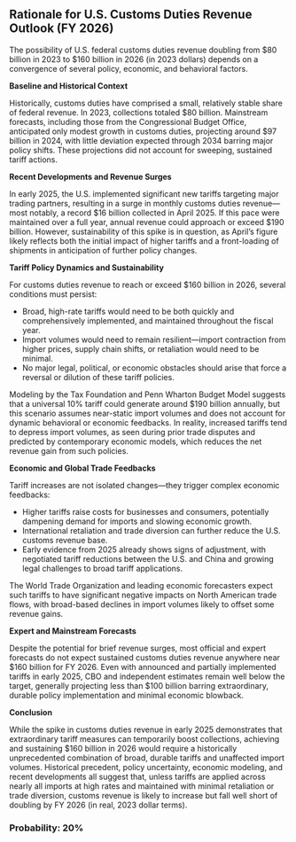## Rationale for U.S. Customs Duties Revenue Outlook (FY 2026)

The possibility of U.S. federal customs duties revenue doubling from $80 billion in 2023 to $160 billion in 2026 (in 2023 dollars) depends on a convergence of several policy, economic, and behavioral factors.

**Baseline and Historical Context**

Historically, customs duties have comprised a small, relatively stable share of federal revenue. In 2023, collections totaled $80 billion. Mainstream forecasts, including those from the Congressional Budget Office, anticipated only modest growth in customs duties, projecting around $97 billion in 2024, with little deviation expected through 2034 barring major policy shifts. These projections did not account for sweeping, sustained tariff actions.

**Recent Developments and Revenue Surges**

In early 2025, the U.S. implemented significant new tariffs targeting major trading partners, resulting in a surge in monthly customs duties revenue—most notably, a record $16 billion collected in April 2025. If this pace were maintained over a full year, annual revenue could approach or exceed $190 billion. However, sustainability of this spike is in question, as April’s figure likely reflects both the initial impact of higher tariffs and a front-loading of shipments in anticipation of further policy changes.

**Tariff Policy Dynamics and Sustainability**

For customs duties revenue to reach or exceed $160 billion in 2026, several conditions must persist:
- Broad, high-rate tariffs would need to be both quickly and comprehensively implemented, and maintained throughout the fiscal year.
- Import volumes would need to remain resilient—import contraction from higher prices, supply chain shifts, or retaliation would need to be minimal.
- No major legal, political, or economic obstacles should arise that force a reversal or dilution of these tariff policies.

Modeling by the Tax Foundation and Penn Wharton Budget Model suggests that a universal 10% tariff could generate around $190 billion annually, but this scenario assumes near-static import volumes and does not account for dynamic behavioral or economic feedbacks. In reality, increased tariffs tend to depress import volumes, as seen during prior trade disputes and predicted by contemporary economic models, which reduces the net revenue gain from such policies.

**Economic and Global Trade Feedbacks**

Tariff increases are not isolated changes—they trigger complex economic feedbacks:
- Higher tariffs raise costs for businesses and consumers, potentially dampening demand for imports and slowing economic growth.
- International retaliation and trade diversion can further reduce the U.S. customs revenue base.
- Early evidence from 2025 already shows signs of adjustment, with negotiated tariff reductions between the U.S. and China and growing legal challenges to broad tariff applications.

The World Trade Organization and leading economic forecasters expect such tariffs to have significant negative impacts on North American trade flows, with broad-based declines in import volumes likely to offset some revenue gains.

**Expert and Mainstream Forecasts**

Despite the potential for brief revenue surges, most official and expert forecasts do not expect sustained customs duties revenue anywhere near $160 billion for FY 2026. Even with announced and partially implemented tariffs in early 2025, CBO and independent estimates remain well below the target, generally projecting less than $100 billion barring extraordinary, durable policy implementation and minimal economic blowback.

**Conclusion**

While the spike in customs duties revenue in early 2025 demonstrates that extraordinary tariff measures can temporarily boost collections, achieving and sustaining $160 billion in 2026 would require a historically unprecedented combination of broad, durable tariffs and unaffected import volumes. Historical precedent, policy uncertainty, economic modeling, and recent developments all suggest that, unless tariffs are applied across nearly all imports at high rates and maintained with minimal retaliation or trade diversion, customs revenue is likely to increase but fall well short of doubling by FY 2026 (in real, 2023 dollar terms).

### Probability: 20%